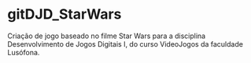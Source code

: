 # gitDJD_StarWars
Criação de jogo baseado no filme Star Wars para a disciplina Desenvolvimento de Jogos Digitais I, do curso VideoJogos da faculdade Lusófona.
